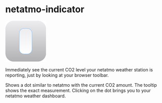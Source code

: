 # netatmo-indicator
![](icon.svg)

Immediately see the current CO2 level your netatmo weather station is reporting,
just by looking at your browser toolbar.

Shows a dot similar to netatmo with the current CO2 amount. The tooltip shows
the exact measurement. Clicking on the dot brings you to your netatmo weather dashboard.
